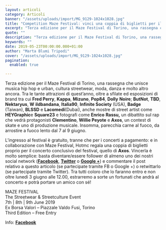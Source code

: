 ```yaml
---
layout: articoli
category: Articoli
banner: "/assets/uploads/import/MG_9129-1024x1028.jpg"
title: "Competition Maze Festival: vinci una coppia di biglietti per il concerto di Axos a Torino!"
excerpt: "Terza edizione per il Maze Festival di Torino, una rassegna che unisce musica hip hop e urban, cultura streetwear, moda, danza e molto altro ancora. Tra le tante attrazioni di quest’anno, oltre a sfilate ed esposizioni di brand tra cui Fred Perry, Kappa, Mizuno, Pop84, Dolly Noire; ButNot, TBD, Nektaryus, Wildbandana, Italia90, Infinite Society (USA), Badge (Taiwan), BLSSD e Lacomedi (Dubai), anche mostre di street artist come HEYGraphic e Square23 e fotografi come Enrico Rassu, un dibattito sul rap che [&hellip"
quote: ""
description: "Terza edizione per il Maze Festival di Torino, una rassegna che unisce musica hip hop e urban, cultura streetwear, moda, danza e molto altro ancora. Tra le tante attrazioni di quest’anno, oltre a sfilate ed esposizioni di brand tra cui Fred Perry, Kappa, Mizuno, Pop84, Dolly Noire; ButNot, TBD, Nektaryus, Wildbandana, Italia90, Infinite Society (USA), Badge (Taiwan), BLSSD e Lacomedi (Dubai), anche mostre di street artist come HEYGraphic e Square23 e fotografi come Enrico Rassu, un dibattito sul rap che [&hellip"
keywords: ""
date: 2019-05-23T00:00:00.000+01:00
author: "Marta Blumi Tripodi"
cover: "/assets/uploads/import/MG_9129-1024x1028.jpg"
pagination:
  enabled: true

---
```


Terza edizione per il Maze Festival di Torino, una rassegna che unisce musica hip hop e urban, cultura streetwear, moda, danza e molto altro ancora. Tra le tante attrazioni di quest’anno, oltre a sfilate ed esposizioni di brand tra cui **Fred Perry**, **Kappa**, **Mizuno**, **Pop84**, **Dolly** **Noire**; **ButNot**, **TBD**, **Nektaryus**, **W** **ildbandana**, **Italia90**, **Infinite Society** (USA), **Badge** (Taiwan), **BLSSD** e **Lacomedi**(Dubai), anche mostre di street artist come **HEYGraphic**e **Square23** e fotografi come **Enrico** **Rassu,** un dibattito sul rap che vedrà protagonisti **Clementino**, **Willie Peyote** e **Axos**, un contest di skate e uno di produzione musicale. Insomma, parecchia carne al fuoco, da arrostire a fuoco lento dal 7 al 9 giugno.

L’ingresso al festival è gratuito, tranne che per i concerti a pagamento: e in collaborazione con Maze Festival, Hotmc regala una coppia di biglietti proprio per il concerto conclusivo del festival, quello di **Axos**. Vincerla è molto semplice: basta diventare/essere follower di almeno uno dei nostri social network ([**Facebook**](https://www.facebook.com/hotmcmag "https://www.facebook.com/hotmcmag"), [**Twitter**](https://twitter.com/hotmcmag "https://twitter.com/hotmcmag") o **[Google +](https://plus.google.com/u/0/111205470567886985739/posts "https://plus.google.com/u/0/111205470567886985739/posts")**) e commentare il post relativo a questo articolo (se partecipate tramite FB o Google +) o retwittarlo (se partecipate tramite Twitter). Tra tutti coloro che lo faranno entro e non oltre lunedì 3 giugno alle 12.00, estrarremo a sorte un fortunati che andrà al concerto e potrà portare un amico con sé!

MAZE FESTIVAL  
The Streetwear & Streetculture Event  
7th | 8th | 9th June 2019  
Ex Borsa Valori – Piazzale Valdo Fusi, Torino  
Third Edition – Free Entry

Info: [**Facebook**](https://www.facebook.com/events/429597234468717/?active%5Ftab=about)